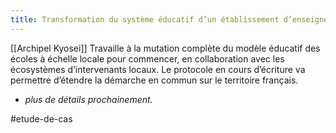 ```yaml
---
title: Transformation du système éducatif d’un établissement d’enseignement supérieur.
---
```


[[Archipel Kyosei]] Travaille à la mutation complète du modèle éducatif des écoles à échelle locale pour commencer, en collaboration avec les écosystèmes d’intervenants locaux. Le protocole en cours d’écriture va permettre d’étendre la démarche en commun sur le territoire français.

+ *plus de détails prochainement.*

#etude-de-cas
